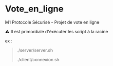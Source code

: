 # Vote_en_ligne
M1 Protocole Sécurisé - Projet de vote en ligne




:warning: Il est primordiale d'éxécuter les script à la racine

ex :
> ./server/server.sh
>
> ./client/connexion.sh
